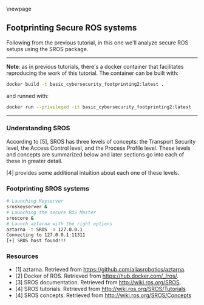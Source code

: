 \newpage

## Footprinting Secure ROS systems

Following from the previous tutorial, in this one we'll analyze secure ROS setups using the SROS package.

----

**Note**: as in previous tutorials, there's a docker container that facilitates reproducing the work of this tutorial. The container can be built with:
```bash
docker build -t basic_cybersecurity_footprinting2:latest .
```
and runned with:
```bash
docker run --privileged -it basic_cybersecurity_footprinting2:latest
```

----

### Understanding SROS
According to [5], SROS has three levels of concepts: the Transport Security level, the Access Control level, and the Process Profile level. These levels and concepts are summarized below and later sections go into each of these in greater detail.

[4] provides some additional intuition about each one of these levels.

### Footprinting SROS systems

```bash
# Launching Keyserver
sroskeyserver &
# Launching the secure ROS Master
sroscore &
# Launch aztarna with the right options
aztarna -t SROS -a 127.0.0.1
Connecting to 127.0.0.1:11311
[+] SROS host found!!!

```


### Resources
- [1] aztarna. Retrieved from https://github.com/aliasrobotics/aztarna.
- [2] Docker of ROS. Retrieved from https://hub.docker.com/_/ros/.
- [3] SROS documentation. Retrieved from  http://wiki.ros.org/SROS.
- [4] SROS tutorials. Retrieved from http://wiki.ros.org/SROS/Tutorials
- [4] SROS concepts. Retrieved from http://wiki.ros.org/SROS/Concepts
